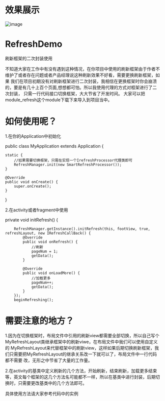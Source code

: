# 效果展示

![image](https://github.com/yeszj/RefreshDemo/blob/master/refresh.gif)


# RefreshDemo
刷新框架的二次封装使用

不知道大家在工作中有没有遇到这种情况，在你项目中使用的刷新框架由于作者不维护了或者存在问题或者产品经理说这种刷新效果不好看，需要更换刷新框架，如果
我们在项目初期没有对刷新框架进行二次封装，我相信在更换框架时你会崩溃的，要是有几十上百个页面,想想都可怕。所以我使用代理的方式对框架进行了二次封装，
只需一行代码接口切换框架，大大节省了开发时间。
大家可以把module_refresh这个module下载下来导入到项目当中。

# 如何使用呢？
1.在你的Application中初始化

public class MyApplication extends Application {

    static {
        //如果需要切换框架，只需在实现一个IrefreshProcessor代理类即可
        RefreshManager.init(new SmartRefreshProcessor());
    }
    
    @Override
    public void onCreate() {
        super.onCreate();
    }
}

2.在activity或者fragment中使用

private void initRefresh() {

        RefreshManager.getInstance().initRefresh(this, footView, true, refreshLayout, new IRefreshCallBack() {
            @Override
            public void onRefresh() {
                //刷新
                pageNum = 1;
                getData();
            }
            
            @Override
            public void onLoadMore() {
                //加载更多
                pageNum++;
                getData();
            }
        });
        beginRefreshing();
        
        
 # 需要注意的地方？
 1.因为在切换框架时，布局文件中引用的刷新view都需要全部切换，所以自己写个MyRefreshLayout类继承框架中的刷新viwe，在布局文件中我们可以使用自定义的
 MyRefreshLayout来代替框架中的刷新view，这样如果后期切换刷新框架，我们只需要把MyRefreshLayout的继承关系改一下就可以了，布局文件中一行代码都不需要
 改，无形之中节省了大量的工作量。
 
 2.在activity的基类中定义刷新的几个方法，开始刷新，结束刷新，加载更多结束等，英文每个框架的这几个方法名可能都不一样，所以在基类中进行封装，后期切换时，只需要更改基类中的几个方法即可。
 
 具体使用方法请大家参考代码中的实例
